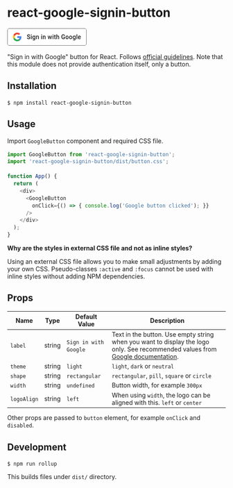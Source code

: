 # react-google-signin-button

![Preview Image](docs/sign-in-with-google.png)

"Sign in with Google" button for React. Follows [official guidelines](https://developers.google.com/identity/branding-guidelines). Note that this module does not provide authentication itself, only a button.

## Installation

```shell
$ npm install react-google-signin-button
```

## Usage

Import `GoogleButton` component and required CSS file.

```js
import GoogleButton from 'react-google-signin-button';
import 'react-google-signin-button/dist/button.css';

function App() {
  return (
    <div>
      <GoogleButton
        onClick={() => { console.log('Google button clicked'); }}
      />
    </div>
  );
}
```

**Why are the styles in external CSS file and not as inline styles?**

Using an external CSS file allows you to make small adjustments by
adding your own CSS. Pseudo-classes `:active` and `:focus` cannot
be used with inline styles without adding NPM dependencies.

## Props

| Name | Type | Default Value | Description |
| ---- | ---- | ------------- | ----------- |
| `label` | string | `Sign in with Google` | Text in the button. Use empty string when you want to display the logo only. See recommended values from [Google documentation](https://developers.google.com/identity/branding-guidelines). |
| `theme` | string | `light` | `light`, `dark` or `neutral` |
| `shape` | string | `rectangular` | `rectangular`, `pill`, `square` or `circle` |
| `width` | string | `undefined` | Button width, for example `300px` |
| `logoAlign` | string | `left` | When using `width`, the logo can be aligned with this. `left` or `center` |

Other props are passed to `button` element, for example `onClick` and `disabled`.

## Development

```shell
$ npm run rollup
```

This builds files under `dist/` directory.
